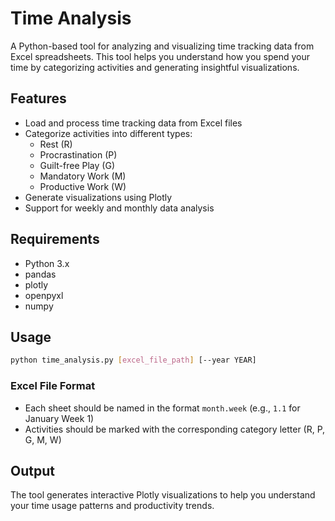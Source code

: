 # Time Analysis

A Python-based tool for analyzing and visualizing time tracking data from Excel spreadsheets. This tool helps you understand how you spend your time by categorizing activities and generating insightful visualizations.

## Features

- Load and process time tracking data from Excel files
- Categorize activities into different types:
  - Rest (R)
  - Procrastination (P)
  - Guilt-free Play (G)
  - Mandatory Work (M)
  - Productive Work (W)
- Generate visualizations using Plotly
- Support for weekly and monthly data analysis

## Requirements

- Python 3.x
- pandas
- plotly
- openpyxl
- numpy

## Usage

```bash
python time_analysis.py [excel_file_path] [--year YEAR]
```

### Excel File Format

- Each sheet should be named in the format `month.week` (e.g., `1.1` for January Week 1)
- Activities should be marked with the corresponding category letter (R, P, G, M, W)

## Output

The tool generates interactive Plotly visualizations to help you understand your time usage patterns and productivity trends.
